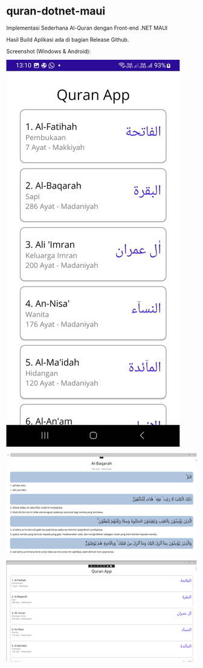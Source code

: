 # quran-dotnet-maui
 Implementasi Sederhana Al-Quran dengan Front-end .NET MAUI

 Hasil Build Aplikasi ada di bagian Release Github.
 
 Screenshot (Windows & Android):

 ![Android](https://github.com/karuniaperjuangan/quran-dotnet-maui/blob/1.0/Screenshot/Android%201.jpg?raw=true)
 
 ![Desktop1](https://github.com/karuniaperjuangan/quran-dotnet-maui/blob/1.0/Screenshot/Windows%201.png?raw=true)

 ![Desktop2](https://github.com/karuniaperjuangan/quran-dotnet-maui/blob/1.0/Screenshot/Windows%202.png?raw=true)


